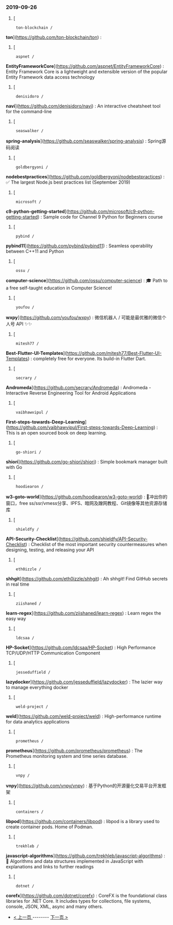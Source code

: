 ### 2019-09-26 
1. [
  

        ton-blockchain /
**ton**](https://github.com/ton-blockchain/ton) : 
1. [
  

        aspnet /
**EntityFrameworkCore**](https://github.com/aspnet/EntityFrameworkCore) : Entity Framework Core is a lightweight and extensible version of the popular Entity Framework data access technology
1. [
  

        denisidoro /
**navi**](https://github.com/denisidoro/navi) : An interactive cheatsheet tool for the command-line
1. [
  

        seaswalker /
**spring-analysis**](https://github.com/seaswalker/spring-analysis) : Spring源码阅读
1. [
  

        goldbergyoni /
**nodebestpractices**](https://github.com/goldbergyoni/nodebestpractices) : ✅ The largest Node.js best practices list (September 2019)
1. [
  

        microsoft /
**c9-python-getting-started**](https://github.com/microsoft/c9-python-getting-started) : Sample code for Channel 9 Python for Beginners course
1. [
  

        pybind /
**pybind11**](https://github.com/pybind/pybind11) : Seamless operability between C++11 and Python
1. [
  

        ossu /
**computer-science**](https://github.com/ossu/computer-science) : 🎓 Path to a free self-taught education in Computer Science!
1. [
  

        youfou /
**wxpy**](https://github.com/youfou/wxpy) : 微信机器人 / 可能是最优雅的微信个人号 API ✨✨
1. [
  

        mitesh77 /
**Best-Flutter-UI-Templates**](https://github.com/mitesh77/Best-Flutter-UI-Templates) : completely free for everyone. Its build-in Flutter Dart.
1. [
  

        secrary /
**Andromeda**](https://github.com/secrary/Andromeda) : Andromeda - Interactive Reverse Engineering Tool for Android Applications
1. [
  

        vaibhawvipul /
**First-steps-towards-Deep-Learning**](https://github.com/vaibhawvipul/First-steps-towards-Deep-Learning) : This is an open sourced book on deep learning.
1. [
  

        go-shiori /
**shiori**](https://github.com/go-shiori/shiori) : Simple bookmark manager built with Go
1. [
  

        hoodiearon /
**w3-goto-world**](https://github.com/hoodiearon/w3-goto-world) : 🍅冲出你的窗口，free ss/ssr/vmess分享、IPFS、暗网及蹭网教程、Git镜像等其他资源存储库
1. [
  

        shieldfy /
**API-Security-Checklist**](https://github.com/shieldfy/API-Security-Checklist) : Checklist of the most important security countermeasures when designing, testing, and releasing your API
1. [
  

        eth0izzle /
**shhgit**](https://github.com/eth0izzle/shhgit) : Ah shhgit! Find GitHub secrets in real time
1. [
  

        ziishaned /
**learn-regex**](https://github.com/ziishaned/learn-regex) : Learn regex the easy way
1. [
  

        ldcsaa /
**HP-Socket**](https://github.com/ldcsaa/HP-Socket) : High Performance TCP/UDP/HTTP Communication Component
1. [
  

        jesseduffield /
**lazydocker**](https://github.com/jesseduffield/lazydocker) : The lazier way to manage everything docker
1. [
  

        weld-project /
**weld**](https://github.com/weld-project/weld) : High-performance runtime for data analytics applications
1. [
  

        prometheus /
**prometheus**](https://github.com/prometheus/prometheus) : The Prometheus monitoring system and time series database.
1. [
  

        vnpy /
**vnpy**](https://github.com/vnpy/vnpy) : 基于Python的开源量化交易平台开发框架
1. [
  

        containers /
**libpod**](https://github.com/containers/libpod) : libpod is a library used to create container pods. Home of Podman.
1. [
  

        trekhleb /
**javascript-algorithms**](https://github.com/trekhleb/javascript-algorithms) : 📝 Algorithms and data structures implemented in JavaScript with explanations and links to further readings
1. [
  

        dotnet /
**corefx**](https://github.com/dotnet/corefx) : CoreFX is the foundational class libraries for .NET Core. It includes types for collections, file systems, console, JSON, XML, async and many others. 

- [ < 上一页 ](https://github.com/able8/github-trending-daily-record/blob/master/2019-09-25.md) -------- [ 下一页 > ](https://github.com/able8/github-trending-daily-record/blob/master/2019-09-27.md)